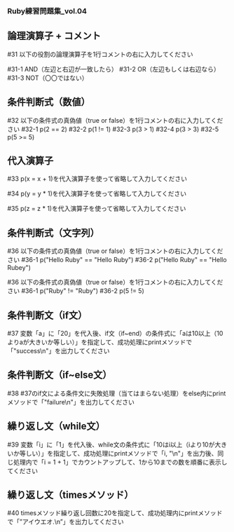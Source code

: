 ### Ruby練習問題集_vol.04

## 論理演算子 + コメント

#31 以下の役割の論理演算子を1行コメントの右に入力してください

#31-1 AND（左辺と右辺が一致したら）
#31-2 OR（左辺もしくは右辺なら）
#31-3 NOT（〇〇ではない）

## 条件判断式（数値）

#32 以下の条件式の真偽値（true or false）を1行コメントの右に入力してください
#32-1 p(2 == 2)
#32-2 p(1 != 1)
#32-3 p(3 > 1)
#32-4 p(3 > 3)
#32-5 p(5 >= 5)

## 代入演算子

#33 p(x = x + 1)を代入演算子を使って省略して入力してください

#34 p(y = y * 1)を代入演算子を使って省略して入力してください

#35 p(z = z * 1)を代入演算子を使って省略して入力してください

## 条件判断式（文字列）

#36 以下の条件式の真偽値（true or false）を1行コメントの右に入力してください
#36-1 p("Hello Ruby" == "Hello Ruby")
#36-2 p("Hello Ruby" == "Hello Rubey")

#36 以下の条件式の真偽値（true or false）を1行コメントの右に入力してください
#36-1 p("Ruby" != "Ruby")
#36-2 p(5 != 5)

## 条件判断文（if文）

#37 変数「a」に「20」を代入後、if文（if~end）の条件式に「aは10以上（10よりaが大きいか等しい）」を指定して、成功処理にprintメソッドで「"success\n"」を出力してください

## 条件判断文（if~else文）

#38 #37のif文による条件文に失敗処理（当てはまらない処理）をelse内にprintメソッドで「"failure\n"」を出力してください

## 繰り返し文（while文）

#39 変数「i」に「1」を代入後、while文の条件式に「10はi以上（iより10が大きいか等しい）」を指定して、成功処理にprintメソッドで「i, "\n"」を出力後、同じ処理内で「i = 1 + 1」でカウントアップして、1から10までの数を順番に表示してください

## 繰り返し文（timesメソッド）

#40 timesメソッド繰り返し回数に20を指定して、成功処理内にprintメソッドで「”アイウエオ.\n”」を出力してください
